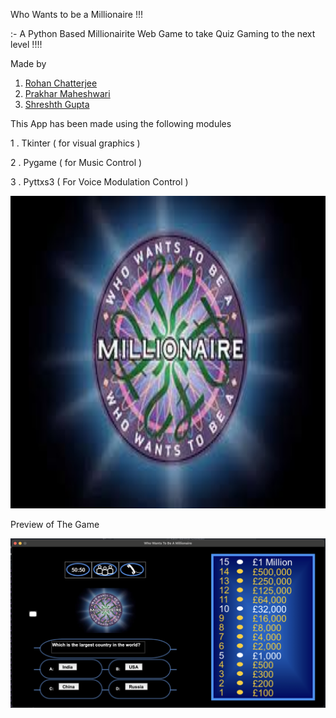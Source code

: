  Who Wants to be a Millionaire !!!

:-  A Python Based Millionairite Web Game to take Quiz Gaming to the next level !!!! 

Made by 
1. [Rohan Chatterjee](https://www.instagram.com/its_rohan0204/)
2. [Prakhar Maheshwari](https://www.instagram.com/x_.justprakhar._x/) 
3. [Shreshth Gupta](https://www.instagram.com/shreshth_0703/)



<p> This App has been made using the following modules </p>
<p> 1 . Tkinter ( for visual graphics )</p>
<p> 2 . Pygame ( for Music Control )</p>
<p> 3 . Pyttxs3 ( For Voice Modulation Control ) </p>


<img src="Kbc/center.png" width="1000" height= "500" />


<p><bold> Preview of The Game </bold> </p> 
<img src="Kbc/KBC_Front.png"/>
